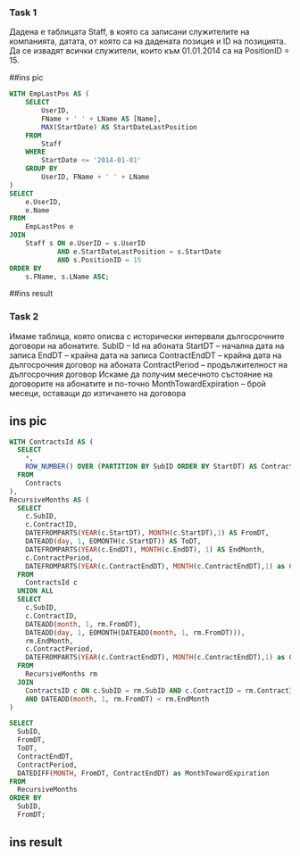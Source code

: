 ### Task 1
Дадена е таблицата Staff, в която са записани служителите на компанията, датата, от която са на дадената позиция и ID на позицията.
Да се извадят всички служители, които към 01.01.2014 са на PositionID = 15.

##ins pic

```sql
WITH EmpLastPos AS (
    SELECT 
        UserID, 
        FName + ' ' + LName AS [Name],
        MAX(StartDate) AS StartDateLastPosition 
    FROM 
        Staff
    WHERE 
        StartDate <= '2014-01-01'
    GROUP BY 
        UserID, FName + ' ' + LName
)
SELECT 
    e.UserID, 
    e.Name
FROM 
    EmpLastPos e
JOIN 
    Staff s ON e.UserID = s.UserID 
            AND e.StartDateLastPosition = s.StartDate 
            AND s.PositionID = 15
ORDER BY 
    s.FName, s.LName ASC;
```

##ins result

### Task 2
Имаме таблица, която описва с исторически интервали дългосрочните договори на абонатите.
SubID – Id на абоната
StartDT – начална дата на записа
EndDT – крайна дата на записа
ContractEndDT – крайна дата на дългосрочния договор на абоната
ContractPeriod – продължителност на дългосрочния договор
Искаме да получим месечното състояние на договорите на абонатите и по-точно MonthTowardExpiration – брой месеци, оставащи до изтичането на договора

## ins pic

```sql
WITH ContractsId AS (
  SELECT 
    *,
    ROW_NUMBER() OVER (PARTITION BY SubID ORDER BY StartDT) AS ContractID
  FROM 
    Contracts
),
RecursiveMonths AS (
  SELECT 
    c.SubID,
    c.ContractID,
    DATEFROMPARTS(YEAR(c.StartDT), MONTH(c.StartDT),1) AS FromDT,
    DATEADD(day, 1, EOMONTH(c.StartDT)) AS ToDT,
    DATEFROMPARTS(YEAR(c.EndDT), MONTH(c.EndDT), 1) AS EndMonth,
    c.ContractPeriod,
	DATEFROMPARTS(YEAR(c.ContractEndDT), MONTH(c.ContractEndDT),1) as ContractEndDT
  FROM 
    ContractsId c
  UNION ALL
  SELECT 
    c.SubID,
    c.ContractID,
    DATEADD(month, 1, rm.FromDT),
    DATEADD(day, 1, EOMONTH(DATEADD(month, 1, rm.FromDT))),
    rm.EndMonth,
    c.ContractPeriod,
	DATEFROMPARTS(YEAR(c.ContractEndDT), MONTH(c.ContractEndDT),1) as ContractEndDT
  FROM 
    RecursiveMonths rm
  JOIN 
    ContractsID c ON c.SubID = rm.SubID AND c.ContractID = rm.ContractID
    AND DATEADD(month, 1, rm.FromDT) < rm.EndMonth
)

SELECT 
  SubID,
  FromDT,
  ToDT,
  ContractEndDT,
  ContractPeriod,
  DATEDIFF(MONTH, FromDT, ContractEndDT) as MonthTowardExpiration
FROM 
  RecursiveMonths
ORDER BY
  SubID,
  FromDT;
```
## ins result
